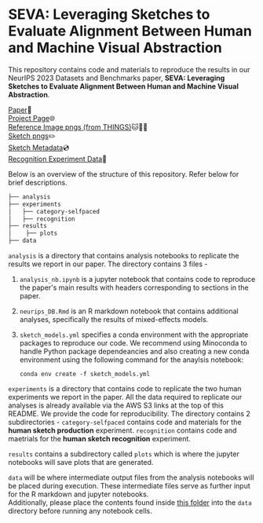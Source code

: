 # SEVA: Leveraging Sketches to Evaluate Alignment Between Human and Machine Visual Abstraction

This repository contains code and materials to reproduce the results in our NeurIPS 2023 Datasets and Benchmarks paper, **SEVA: Leveraging Sketches to Evaluate Alignment Between Human and Machine Visual Abstraction**.

[Paper](https://cogtoolslab.github.io/pdf/mukherjee_neurips_2023.pdf)📄\
[Project Page](https://seva-benchmark.github.io/)🌐\
[Reference Image pngs (from THINGS)](https://seva-benchmark.s3.us-west-2.amazonaws.com/things128_images.zip)🐱🚗🌯\
[Sketch pngs](https://seva-benchmark.s3.us-west-2.amazonaws.com/seva_production_pngs.zip)✏️\
[Sketch Metadata](https://seva-benchmark.s3.us-west-2.amazonaws.com/neurips_DB_human_clean.csv)💿\
[Recognition Experiment Data]()📀


Below is an overview of the structure of this repository. Refer below for brief descriptions.

```bash
├── analysis
├── experiments
│   ├── category-selfpaced  
│   ├── recognition
├── results
│    ├── plots
├── data

```
`analysis` is a directory that contains analysis notebooks to replicate the results we report in our paper. The directory contains 3 files -
1. `analysis_nb.ipynb` is a jupyter notebook that contains code to reproduce the paper's main results with headers corresponding to sections in the paper.
2. `neurips_DB.Rmd` is an R markdown notebook that contains additional analyses, specifically the results of mixed-effects models.
3. `sketch_models.yml` specifies a conda environment with the appropriate packages to reproduce our code. We recommend using Minoconda to handle Python package dependeancies and also creating a new conda environment using the following command for the anaylsis notebook:
   
   ```
   conda env create -f sketch_models.yml
   ```
`experiments` is a directory that contains code to replicate the two human experiments we report in the paper. All the data required to replicate our analyses is already available via the AWS S3 links at the top of this README. We provide the code for reproducibility.
The directory contains 2 subdirectories -
`category-selfpaced` contains code and materials for the **human sketch production** experiment.
`recognition` contains code and maetrials for the **human sketch recognition** experiment.

`results` contains a subdirectory called `plots` which is where the jupyter notebooks will save plots that are generated.

`data` will be where intermediate output files from the analysis notebooks will be placed during execution.
These intermediate files serve as further input for the R markdown and jupyter notebooks.\
Additionally, please place the contents found inside [this folder](https://www.dropbox.com/scl/fo/9yd0terq5axnwekab2gjv/h?rlkey=cq8zv5laiuw1rsyg2oxaz43lw&dl=0) into the `data` directory before running any notebook cells.

